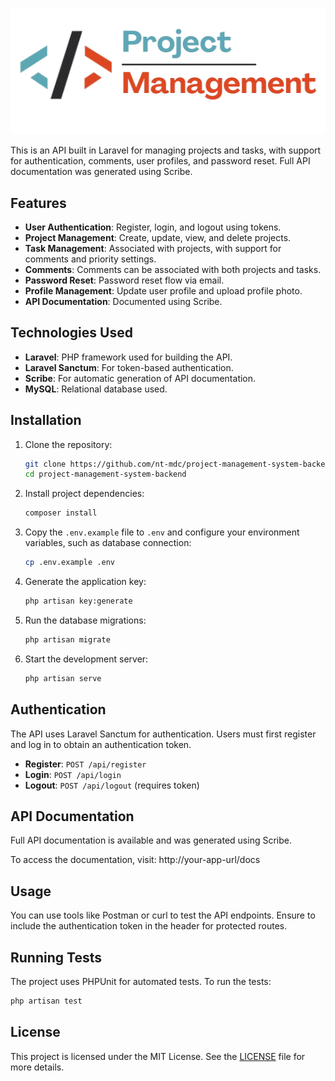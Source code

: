 ![Project Management API](public/logo/banner.png)

This is an API built in Laravel for managing projects and tasks, with support for authentication, comments, user profiles, and password reset. Full API documentation was generated using Scribe.

## Features

- **User Authentication**: Register, login, and logout using tokens.
- **Project Management**: Create, update, view, and delete projects.
- **Task Management**: Associated with projects, with support for comments and priority settings.
- **Comments**: Comments can be associated with both projects and tasks.
- **Password Reset**: Password reset flow via email.
- **Profile Management**: Update user profile and upload profile photo.
- **API Documentation**: Documented using Scribe.

## Technologies Used

- **Laravel**: PHP framework used for building the API.
- **Laravel Sanctum**: For token-based authentication.
- **Scribe**: For automatic generation of API documentation.
- **MySQL**: Relational database used.

## Installation

1. Clone the repository:
   ```bash
   git clone https://github.com/nt-mdc/project-management-system-backend.git
   cd project-management-system-backend
   ```

2. Install project dependencies:
   ```bash
   composer install
   ```

3. Copy the `.env.example` file to `.env` and configure your environment variables, such as database connection:
   ```bash
   cp .env.example .env
   ```

4. Generate the application key:
   ```bash
   php artisan key:generate
   ```

5. Run the database migrations:
   ```bash
   php artisan migrate
   ```

6. Start the development server:
   ```bash
   php artisan serve
   ```

## Authentication

The API uses Laravel Sanctum for authentication. Users must first register and log in to obtain an authentication token.

- **Register**: `POST /api/register`
- **Login**: `POST /api/login`
- **Logout**: `POST /api/logout` (requires token)

## API Documentation

Full API documentation is available and was generated using Scribe.

To access the documentation, visit: http://your-app-url/docs

## Usage

You can use tools like Postman or curl to test the API endpoints. Ensure to include the authentication token in the header for protected routes.

## Running Tests

The project uses PHPUnit for automated tests. To run the tests:
   ```bash
   php artisan test
   ```

## License

This project is licensed under the MIT License. See the [LICENSE](LICENSE) file for more details.
